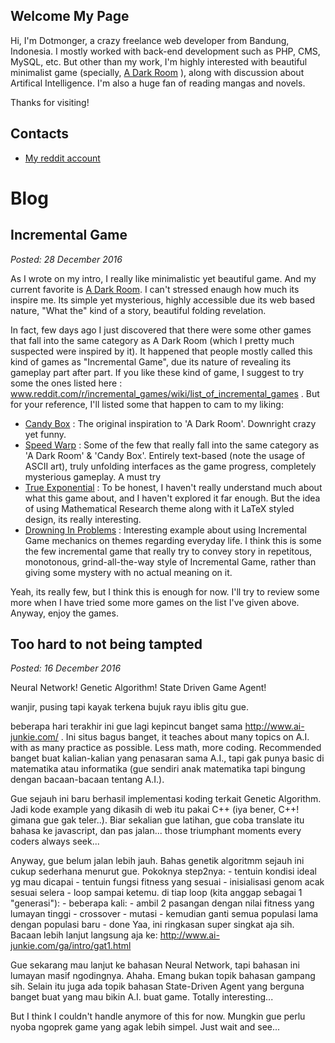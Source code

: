 ## Welcome My Page

Hi, I'm Dotmonger, a crazy freelance web developer from Bandung, Indonesia. I mostly worked with back-end development such as PHP, CMS, MySQL, etc. But other than my work, I'm highly interested with beautiful minimalist game (specially, [A Dark Room](http://adarkroom.doublespeakgames.com) ), along with discussion about Artifical Intelligence. I'm also a huge fan of reading mangas and novels.

Thanks for visiting!

## Contacts
- [My reddit account](https://www.reddit.com/user/dotmonger/)

Blog
==================================================

Incremental Game
-----------------------------------------------------------------------------------------
_Posted: 28 December 2016_

As I wrote on my intro, I really like minimalistic yet beautiful game. And my current favorite is [A Dark Room](http://adarkroom.doublespeakgames.com). I can't stressed enaugh how much its inspire me. Its simple yet mysterious, highly accessible due its web based nature, "What the" kind of a story, beautiful folding revelation.

In fact, few days ago I just discovered that there were some other games that fall into the same category as A Dark Room (which I pretty much suspected were inspired by it). It happened that people mostly called this kind of games as "Incremental Game", due its nature of revealing its gameplay part after part. If you like these kind of game, I suggest to try some the ones listed here : www.reddit.com/r/incremental_games/wiki/list_of_incremental_games . But for your reference, I'll listed some that happen to cam to my liking:

- [Candy Box](http://candies.aniwey.net/) : The original inspiration to 'A Dark Room'. Downright crazy yet funny.
- [Speed Warp](http://speed-warp.net) : Some of the few that really fall into the same category as 'A Dark Room' & 'Candy Box'. Entirely text-based (note the usage of ASCII art), truly unfolding interfaces as the game progress, completely mysterious gameplay. A must try
- [True Exponential](http://angarg12.github.io/TrueExponential/) : To be honest, I haven't really understand much about what this game about, and I haven't explored it far enough. But the idea of using Mathematical Research theme along with it LaTeX styled design, its really interesting.
- [Drowning In Problems](http://game.notch.net/drowning/) : Interesting example about using Incremental Game mechanics on themes regarding everyday life. I think this is some the few incremental game that really try to convey story in repetitous, monotonous, grind-all-the-way style of Incremental Game, rather than giving some mystery with no actual meaning on it.

Yeah, its really few, but I think this is enough for now. I'll try to review some more when I have tried some more games on the list I've given above. Anyway, enjoy the games.

Too hard to not being tampted
-----------------------------------------------------------------------------------------
_Posted: 16 December 2016_

Neural Network! Genetic Algorithm! State Driven Game Agent!

wanjir, pusing tapi kayak terkena bujuk rayu iblis gitu gue.

beberapa hari terakhir ini gue lagi kepincut banget sama http://www.ai-junkie.com/ . Ini situs bagus banget, it teaches about many topics on A.I. with as many practice as possible. Less math, more coding. Recommended banget buat kalian-kalian yang penasaran sama A.I., tapi gak punya basic di matematika atau informatika (gue sendiri anak matematika tapi bingung dengan bacaan-bacaan tentang A.I.).

Gue sejauh ini baru berhasil implementasi koding terkait Genetic Algorithm. Jadi kode example yang dikasih di web itu pakai C++ (iya bener, C++! gimana gue gak teler..). Biar sekalian gue latihan, gue coba translate itu bahasa ke javascript, dan pas jalan... those triumphant moments every coders always seek...

Anyway, gue belum jalan lebih jauh. Bahas genetik algoritmm sejauh ini cukup sederhana menurut gue. Pokoknya step2nya:
	- tentuin kondisi ideal yg mau dicapai
	- tentuin fungsi fitness yang sesuai
	- inisialisasi genom acak sesuai selera
	- loop sampai ketemu. di tiap loop (kita anggap sebagai 1 "generasi"):
		- beberapa kali:
			- ambil 2 pasangan dengan nilai fitness yang lumayan tinggi
			- crossover
			- mutasi
		- kemudian ganti semua populasi lama dengan populasi baru
	- done
Yaa, ini ringkasan super singkat aja sih. Bacaan lebih lanjut langsung aja ke: http://www.ai-junkie.com/ga/intro/gat1.html

Gue sekarang mau lanjut ke bahasan Neural Network, tapi bahasan ini lumayan masif ngodingnya. Ahaha. Emang bukan topik bahasan gampang sih. Selain itu juga ada topik bahasan State-Driven Agent yang berguna banget buat yang mau bikin A.I. buat game. Totally interesting...

But I think I couldn't handle anymore of this for now. Mungkin gue perlu nyoba ngoprek game yang agak lebih simpel. Just wait and see...
